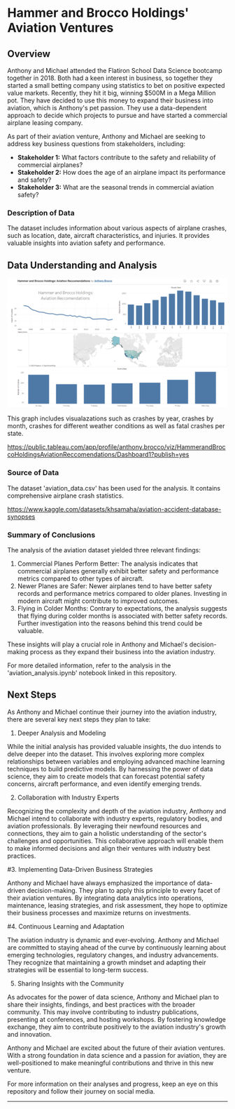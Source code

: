 # Hammer and Brocco Holdings' Aviation Ventures

## Overview

Anthony and Michael attended the Flatiron School Data Science bootcamp together in 2018. Both had a keen interest in business, so together they started a small betting company using statistics to bet on positive expected value markets. Recently, they hit it big, winning $500M in a Mega Million pot. They have decided to use this money to expand their business into aviation, which is Anthony's pet passion. They use a data-dependent approach to decide which projects to pursue and have started a commercial airplane leasing company.

As part of their aviation venture, Anthony and Michael are seeking to address key business questions from stakeholders, including:

- **Stakeholder 1:** What factors contribute to the safety and reliability of commercial airplanes?
- **Stakeholder 2:** How does the age of an airplane impact its performance and safety?
- **Stakeholder 3:** What are the seasonal trends in commercial aviation safety?

### Description of Data

The dataset includes information about various aspects of airplane crashes, such as location, date, aircraft characteristics, and injuries. It provides valuable insights into aviation safety and performance.

## Data Understanding and Analysis
![Alt text](tableu_hbh.png)

This graph includes visualazations such as crashes by year, crashes by month, crashes for different weather conditions as well as fatal crashes per state.

https://public.tableau.com/app/profile/anthony.brocco/viz/HammerandBroccoHoldingsAviationReccomendations/Dashboard1?publish=yes

### Source of Data

The dataset 'aviation_data.csv' has been used for the analysis. It contains comprehensive airplane crash statistics.

https://www.kaggle.com/datasets/khsamaha/aviation-accident-database-synopses

### Summary of Conclusions

The analysis of the aviation dataset yielded three relevant findings:

1. Commercial Planes Perform Better: The analysis indicates that commercial airplanes generally exhibit better safety and performance metrics compared to other types of aircraft.
2. Newer Planes are Safer: Newer airplanes tend to have better safety records and performance metrics compared to older planes. Investing in modern aircraft might contribute to improved outcomes.
3. Flying in Colder Months: Contrary to expectations, the analysis suggests that flying during colder months is associated with better safety records. Further investigation into the reasons behind this trend could be valuable.

These insights will play a crucial role in Anthony and Michael's decision-making process as they expand their business into the aviation industry.

For more detailed information, refer to the analysis in the 'aviation_analysis.ipynb' notebook linked in this repository.

## Next Steps

As Anthony and Michael continue their journey into the aviation industry, there are several key next steps they plan to take:

1. Deeper Analysis and Modeling

While the initial analysis has provided valuable insights, the duo intends to delve deeper into the dataset. This involves exploring more complex relationships between variables and employing advanced machine learning techniques to build predictive models. By harnessing the power of data science, they aim to create models that can forecast potential safety concerns, aircraft performance, and even identify emerging trends.

2. Collaboration with Industry Experts

Recognizing the complexity and depth of the aviation industry, Anthony and Michael intend to collaborate with industry experts, regulatory bodies, and aviation professionals. By leveraging their newfound resources and connections, they aim to gain a holistic understanding of the sector's challenges and opportunities. This collaborative approach will enable them to make informed decisions and align their ventures with industry best practices.

#3. Implementing Data-Driven Business Strategies

Anthony and Michael have always emphasized the importance of data-driven decision-making. They plan to apply this principle to every facet of their aviation ventures. By integrating data analytics into operations, maintenance, leasing strategies, and risk assessment, they hope to optimize their business processes and maximize returns on investments.

#4. Continuous Learning and Adaptation

The aviation industry is dynamic and ever-evolving. Anthony and Michael are committed to staying ahead of the curve by continuously learning about emerging technologies, regulatory changes, and industry advancements. They recognize that maintaining a growth mindset and adapting their strategies will be essential to long-term success.

5. Sharing Insights with the Community

As advocates for the power of data science, Anthony and Michael plan to share their insights, findings, and best practices with the broader community. This may involve contributing to industry publications, presenting at conferences, and hosting workshops. By fostering knowledge exchange, they aim to contribute positively to the aviation industry's growth and innovation.

Anthony and Michael are excited about the future of their aviation ventures. With a strong foundation in data science and a passion for aviation, they are well-positioned to make meaningful contributions and thrive in this new venture.

For more information on their analyses and progress, keep an eye on this repository and follow their journey on social media.

---

